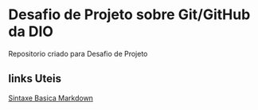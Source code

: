 # Desafio de Projeto sobre Git/GitHub da DIO
Repositorio criado para Desafio de Projeto

## links Uteis

[Sintaxe Basica Markdown](https://www.markdownguide.org/)
